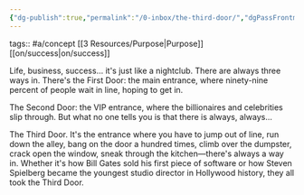 ```yaml
---
{"dg-publish":true,"permalink":"/0-inbox/the-third-door/","dgPassFrontmatter":true}
---
```


tags:: #a/concept [[3 Resources/Purpose\|Purpose]] [[on/success\|on/success]]

Life, business, success... it's just like a nightclub. There are always three ways in. There's the First Door: the main entrance, where ninety-nine percent of people wait in line, hoping to get in.

The Second Door: the VIP entrance, where the billionaires and celebrities slip through. But what no one tells you is that there is always, always...

The Third Door. It's the entrance where you have to jump out of line, run down the alley, bang on the door a hundred times, climb over the dumpster, crack open the window, sneak through the kitchen—there's always a way in. Whether it's how Bill Gates sold his first piece of software or how Steven Spielberg became the youngest studio director in Hollywood history, they all took the Third Door.